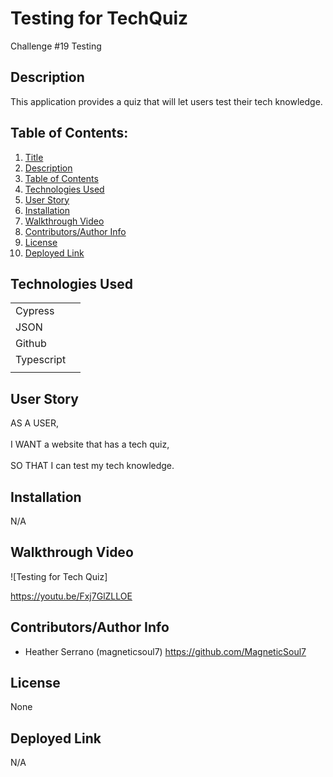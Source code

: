 # Testing for TechQuiz

Challenge #19 Testing

## Description 

This application provides a quiz that will let users test their tech knowledge.

## Table of Contents: 

1. [Title](#Testing-for-TechQuiz) 
2. [Description](#description) 
3. [Table of Contents](#table-of-contents) 
4. [Technologies Used](#technologies-used) 
5. [User Story](#user-story) 
6. [Installation](#installation) 
7. [Walkthrough Video](#walkthrough-video)
8. [Contributors/Author Info](#contributorsauthor-info) 
9. [License](#license) 
10. [Deployed Link](#deployed-link) 

## Technologies Used

|        |  | 
| ------------- |:-------------:| 
| Cypress                    |  | 
| JSON                       |  | 
| Github                     |  |
| Typescript                 |  |
|                               |

## User Story 

AS A USER,
<br>
<br>
I WANT a website that has a tech quiz,
<br>
<br>
SO THAT I can test my tech knowledge.
<br>

## Installation 

N/A

## Walkthrough Video

![Testing for Tech Quiz]

https://youtu.be/Fxj7GlZLLOE

## Contributors/Author Info

* Heather Serrano (magneticsoul7) https://github.com/MagneticSoul7 

## License

None

## Deployed Link

N/A
